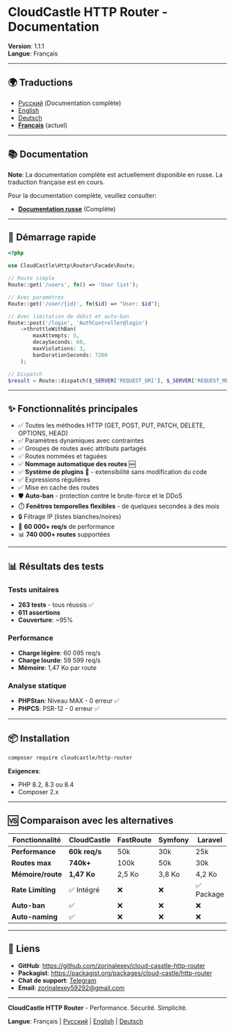 # CloudCastle HTTP Router - Documentation

**Version**: 1.1.1  
**Langue**: Français

---

## 🌍 Traductions

- [Русский](../../ru/documentation/README.md) (Documentation complète)
- [English](../../en/documentation/README.md)
- [Deutsch](../../de/documentation/README.md)
- **[Français](README.md)** (actuel)

---

## 📚 Documentation

**Note**: La documentation complète est actuellement disponible en russe. La traduction française est en cours.

Pour la documentation complète, veuillez consulter:
- **[Documentation russe](../../ru/documentation/README.md)** (Complète)

---

## 🚀 Démarrage rapide

```php
<?php

use CloudCastle\Http\Router\Facade\Route;

// Route simple
Route::get('/users', fn() => 'User list');

// Avec paramètres
Route::get('/user/{id}', fn($id) => "User: $id");

// Avec limitation de débit et auto-ban
Route::post('/login', 'AuthController@login')
    ->throttleWithBan(
        maxAttempts: 5,
        decaySeconds: 60,
        maxViolations: 3,
        banDurationSeconds: 7200
    );

// Dispatch
$result = Route::dispatch($_SERVER['REQUEST_URI'], $_SERVER['REQUEST_METHOD']);
```

---

## ✨ Fonctionnalités principales

- ✅ Toutes les méthodes HTTP (GET, POST, PUT, PATCH, DELETE, OPTIONS, HEAD)
- ✅ Paramètres dynamiques avec contraintes
- ✅ Groupes de routes avec attributs partagés
- ✅ Routes nommées et taguées
- ✅ **Nommage automatique des routes** 🆕
- ✅ **Système de plugins** 🔌 - extensibilité sans modification du code
- ✅ Expressions régulières
- ✅ Mise en cache des routes
- 🛡️ **Auto-ban** - protection contre le brute-force et le DDoS
- ⏱️ **Fenêtres temporelles flexibles** - de quelques secondes à des mois
- 🔒 Filtrage IP (listes blanches/noires)
- 🚀 **60 000+ req/s** de performance
- 📊 **740 000+ routes** supportées

---

## 📊 Résultats des tests

### Tests unitaires
- **263 tests** - tous réussis ✅
- **611 assertions**
- **Couverture**: ~95%

### Performance
- **Charge légère**: 60 095 req/s
- **Charge lourde**: 59 599 req/s
- **Mémoire**: 1,47 Ko par route

### Analyse statique
- **PHPStan**: Niveau MAX - 0 erreur ✅
- **PHPCS**: PSR-12 - 0 erreur ✅

---

## 📦 Installation

```bash
composer require cloudcastle/http-router
```

**Exigences**:
- PHP 8.2, 8.3 ou 8.4
- Composer 2.x

---

## 🆚 Comparaison avec les alternatives

| Fonctionnalité | CloudCastle | FastRoute | Symfony | Laravel |
|----------------|-------------|-----------|---------|---------|
| **Performance** | **60k req/s** | 50k | 30k | 25k |
| **Routes max** | **740k+** | 100k | 50k | 30k |
| **Mémoire/route** | **1,47 Ko** | 2,5 Ko | 3,8 Ko | 4,2 Ko |
| **Rate Limiting** | ✅ Intégré | ❌ | ❌ | ✅ Package |
| **Auto-ban** | ✅ | ❌ | ❌ | ❌ |
| **Auto-naming** | ✅ | ❌ | ❌ | ❌ |

---

## 🔗 Liens

- **GitHub**: https://github.com/zorinalexey/cloud-casstle-http-router
- **Packagist**: https://packagist.org/packages/cloud-castle/http-router
- **Chat de support**: [Telegram](https://t.me/cloud_castle_news)
- **Email**: zorinalexey59292@gmail.com

---

**CloudCastle HTTP Router** - Performance. Sécurité. Simplicité.

**Langue**: Français | [Русский](../../ru/documentation/README.md) | [English](../../en/documentation/README.md) | [Deutsch](../../de/documentation/README.md)

